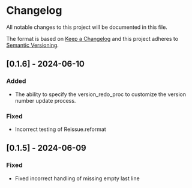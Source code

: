 # Changelog

All notable changes to this project will be documented in this file.

The format is based on [Keep a Changelog](http://keepachangelog.com/)
and this project adheres to [Semantic Versioning](http://semver.org/).

## [0.1.6] - 2024-06-10

### Added

- The ability to specify the version_redo_proc to customize the version number update process.

### Fixed

- Incorrect testing of Reissue.reformat

## [0.1.5] - 2024-06-09

### Fixed

- Fixed incorrect handling of missing empty last line
